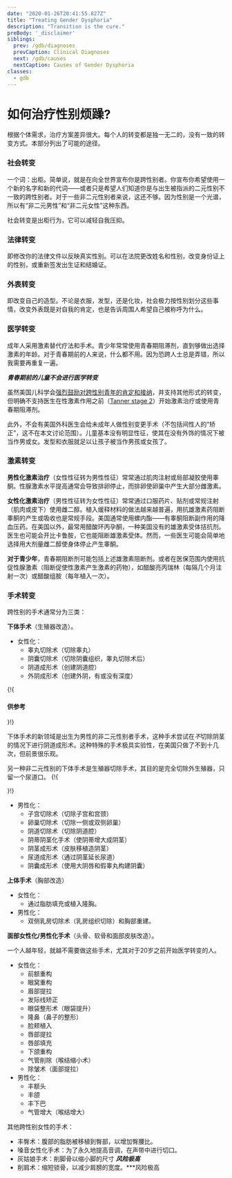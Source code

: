 ```yaml
---
date: "2020-01-26T20:41:55.827Z"
title: "Treating Gender Dysphoria"
description: "Transition is the cure."
preBody: '_disclaimer'
siblings:
  prev: /gdb/diagnoses
  prevCaption: Clinical Diagnoses
  next: /gdb/causes
  nextCaption: Causes of Gender Dysphoria
classes:
  - gdb
---
```


# 如何治疗性别烦躁?

根据个体需求，治疗方案差异很大。每个人的转变都是独一无二的，没有一致的转变方式。本部分列出了可能的途径。

### 社会转变

一个词：出柜。简单说，就是在向全世界宣布你是跨性别者。你宣布你希望使用一个新的名字和新的代词——或者只是希望人们知道你是与出生被指派的二元性别不一致的跨性别者。对于一些非二元性别者来说，这还不够。因为性别是一个光谱，所以有“非二元男性”和“非二元女性”这种东西。

社会转变是出柜行为，它可以减轻自我压抑。

### 法律转变

即修改你的法律文件以反映真实性别。可以在法院更改姓名和性别，改变身份证上的性别，或重新签发出生证和结婚证。

### 外表转变

即改变自己的造型。不论是衣服，发型，还是化妆，社会极力按性别划分这些事情，改变外表既是对自我的肯定，也是告诉周围人希望自己被称呼为什么。

### 医学转变

成年人采用激素替代疗法和手术。青少年常常使用青春期阻滞剂，直到够做出选择激素的年龄。对于青春期前的人来说，什么都不用。因为恐跨人士总是弄错，所以我需要再重复一遍。

***青春期前的儿童不会进行医学转变***

虽然美国儿科学会[强烈鼓励对跨性别青年的肯定和接纳](https://pediatrics.aappublications.org/content/pediatrics/early/2018/09/13/peds.2018-2162.full.pdf)，并支持其他形式的转变，但明确不支持医生在性激素作用之前（[Tanner stage 2](https://www.healthline.com/health/parenting/stages-of-puberty#tanner-stage-2)）开始激素治疗或使用青春期阻滞剂。

此外，不会有美国外科医生会给未成年人做性别变更手术（不包括间性人的“矫正”，这不在本文讨论范围）。儿童基本没有明显性征，使其在没有外饰的情况下被当作男或女。发型和衣服就足以让孩子被当作男孩或女孩了。

### 激素转变

**男性化激素治疗**（女性性征转为男性性征）常常通过肌肉注射或局部凝胶使用睾酮。性腺激素水平提高通常会导致排卵停止，而排卵使卵巢中产生大部分雌激素。

**女性化激素治疗**（男性性征转为女性性征）常常通过口服药片、贴剂或常规注射（肌肉或皮下）使用雌二醇。植入缓释材料的做法越来越普遍，用抗雄激素药阻断睾酮的产生或吸收也是常规手段。美国通常使用螺内酯——有睾酮阻断副作用的降血压药。在美国以外，最常用醋酸环丙孕酮，一种美国没有的雄激素受体拮抗剂。医生也可能会开比卡鲁胺，它也能阻断雄激素受体。然而，一些医生可能会简单地选择用大剂量雌二醇使身体停止产生睾酮。

**对于青少年**，青春期阻断剂可能包括上述雄激素阻断剂。或者在医保范围内使用抗促性腺激素（阻断促使性激素产生激素的药物），如醋酸亮丙瑞林（每隔几个月注射一次）或醋酸组胺（每年植入一次）。

### 手术转变

跨性别的手术通常分为三类：

**下体手术**（生殖器改造）。

- 女性化：
  - 睾丸切除术（切除睾丸）
  - 阴囊切除术（切除阴囊组织，睾丸切除术后）
  - 阴道成形术（创建阴道腔）
  - 外阴成形术（创建外阴，有或没有深度）

{!{ <div class="gutter"><div class="card"><div class="card-body"><h4 class="card-title">供参考</h4> }!}

下体手术的新领域是出生为男性的非二元性别者手术，这种手术尝试在*不*切除阴茎的情况下进行阴道成形术。这种特殊的手术极具实验性，在美国只做了不到十几次，但前景很乐观。

另一种非二元性别的下体手术是生殖器切除手术，其目的是完全切除外生殖器，只留一个尿道口。
{!{ </div></div></div> }!}

- 男性化：
  - 子宫切除术（切除子宫和宫颈）
  - 卵巢切除术（切除一侧或双侧卵巢）
  - 阴道切除术（切除阴道腔）
  - 阴蒂阴茎化手术（使阴蒂增大成阴茎）
  - 阴茎成形术（皮肤移植造阴茎）
  - 尿道成形术（通过阴茎延长尿道）
  - 阴囊成形术（使用大阴唇和假睾丸构建阴囊）

**上体手术**（胸部改造）

- 女性化：
  - 通过脂肪填充或植入隆胸。
- 男性化：
  - 双侧乳房切除术（乳房组织切除）和胸部重建。

**面部女性化/男性化手术**（头骨、软骨和面部皮肤改造）。

一个人越年轻，就越不需要做这些手术，尤其对于20岁之前开始医学转变的人。

- 女性化：
  - 前额重构
  - 眼窝重构
  - 眉部提拉
  - 发际线矫正
  - 眼袋整形术（眼袋提升）
  - 隆鼻（鼻子的整形）
  - 脸颊植入
  - 唇部提拉
  - 唇部填充
  - 下颌重构
  - 气管削除（喉结缩小术）
  - 除皱术（面部提拉）
- 男性化：
  - 丰额头
  - 丰颌
  - 丰下巴
  - 气管增大（喉结增大）

其他跨性别女性的手术：

- 丰臀术：腹部的脂肪被移植到臀部，以增加臀腰比。
- 嗓音女性化手术：为了永久地提高音调，在声带中进行切口。
- 灰姑娘手术：削脚骨以缩小脚的尺寸 ***风险极高***
- 削肩术：缩短锁骨，以减少肩膀的宽度。***风险极高
